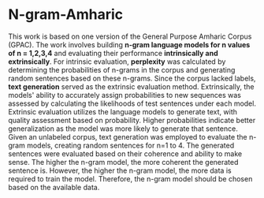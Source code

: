 # N-gram-Amharic

This work is based on one version of the General Purpose Amharic Corpus (GPAC). The work involves building **n-gram language models for n values of n = 1,2,3,4** and evaluating their performance **intrinsically and extrinsically**. For intrinsic evaluation, **perplexity** was calculated by determining the probabilities of n-grams in the corpus and generating random sentences based on these n-grams. Since the corpus lacked labels, **text generation** served as the extrinsic evaluation method. Extrinsically, the models' ability to accurately assign probabilities to new sequences was assessed by calculating the likelihoods of test sentences under each model. Extrinsic evaluation utilizes the language models to generate text, with quality assessment based on probability. Higher probabilities indicate better generalization as the model was more likely to generate that sentence. Given an unlabeled corpus, text generation was employed to evaluate the n-gram models, creating random sentences for n=1 to 4. The generated sentences were evaluated based on their coherence and ability to make sense. The higher the n-gram model, the more coherent the generated sentence is. However, the higher the n-gram model, the more data is required to train the model. Therefore, the n-gram model should be chosen based on the available data.
   
